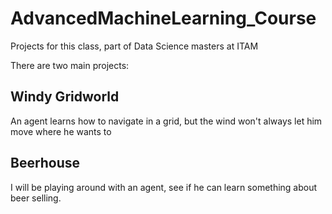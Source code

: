 # AdvancedMachineLearning_Course
Projects for this class, part of Data Science masters at ITAM

There are two main projects:

## Windy Gridworld
An agent learns how to navigate in a grid, but the wind won't always let him move where he wants to


## Beerhouse
I will be playing around with an agent, see if he can learn something about beer selling.
